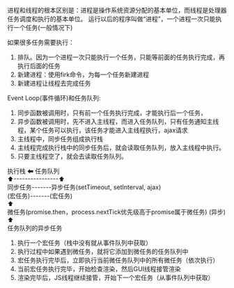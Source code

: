 进程和线程的根本区别是：进程是操作系统资源分配的基本单位，而线程是处理器任务调度和执行的基本单位。
运行以后的程序叫做“进程”，一个进程一次只能执行一个任务(一般情况下)

如果很多任务需要执行：
1. 排队。因为一个进程一次只能执行一个任务，只能等前面的任务执行完成，再执行后面的任务
2. 新建进程：使用firk命令，为每一个任务新建进程
3. 新建进程让线程去完成任务

Event Loop(事件循环)和任务队列:
1. 同步函数被调用时，只有前一个任务执行完成，才能执行后一个任务，
2. 异步函数被调用时，先不进入主线程，而进入任务队列，只有任务通知主线程，某个任务可以执行，该任务才能进入主线程执行，ajax请求
3. 主线程中，同步任务组成执行栈
4. 主线程完成执行栈中的同步任务后，就会读取任务队列，放入主线程中执行。
5. 只要主线程空了，就会去读取任务队列。

执行栈  ⬅  任务队列  
⬆----------------⬆  
同步任务-------异步任务(setTimeout, setInterval, ajax)  
(宏任务)-------(宏任务)  
⬆  
微任务(promise.then，process.nextTick优先级高于promise属于微任务)
(异步)  
⬆  
任务队列的异步任务

1. 执行一个宏任务（栈中没有就从事件队列中获取）
2. 执行过程中如果遇到微任务，就将它添加到微任务的任务队列中
3. 宏任务执行完毕后，立即执行当前微任务队列中的所有微任务（依次执行）
4. 当前宏任务执行完毕，开始检查渲染，然后GUI线程接管渲染
5. 渲染完毕后，JS线程继续接管，开始下一个宏任务（从事件队列中获取）
